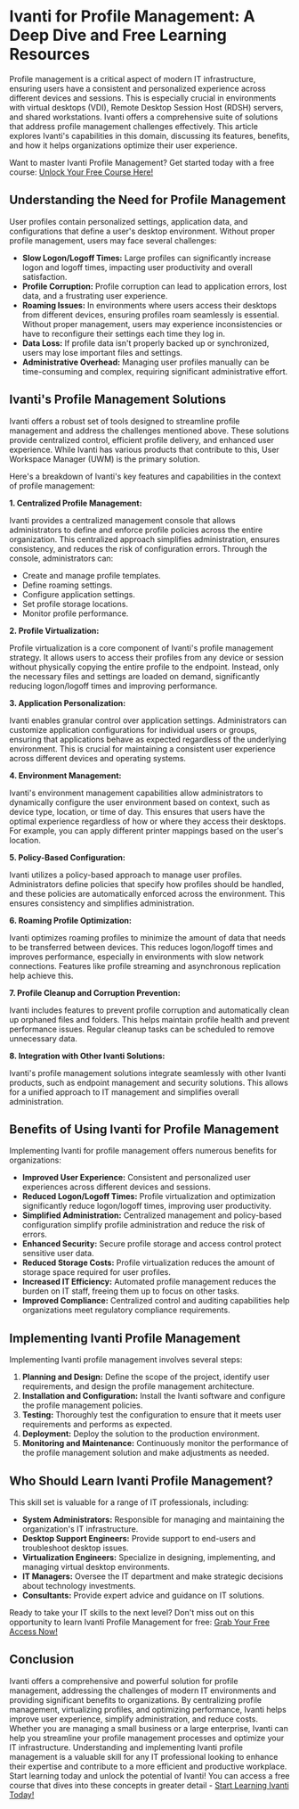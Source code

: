 # Ivanti for Profile Management: A Deep Dive and Free Learning Resources

Profile management is a critical aspect of modern IT infrastructure, ensuring users have a consistent and personalized experience across different devices and sessions. This is especially crucial in environments with virtual desktops (VDI), Remote Desktop Session Host (RDSH) servers, and shared workstations. Ivanti offers a comprehensive suite of solutions that address profile management challenges effectively. This article explores Ivanti's capabilities in this domain, discussing its features, benefits, and how it helps organizations optimize their user experience.

Want to master Ivanti Profile Management? Get started today with a free course: [Unlock Your Free Course Here!](https://udemywork.com/ivanti-for-profile-management)

## Understanding the Need for Profile Management

User profiles contain personalized settings, application data, and configurations that define a user's desktop environment. Without proper profile management, users may face several challenges:

*   **Slow Logon/Logoff Times:**  Large profiles can significantly increase logon and logoff times, impacting user productivity and overall satisfaction.
*   **Profile Corruption:**  Profile corruption can lead to application errors, lost data, and a frustrating user experience.
*   **Roaming Issues:** In environments where users access their desktops from different devices, ensuring profiles roam seamlessly is essential.  Without proper management, users may experience inconsistencies or have to reconfigure their settings each time they log in.
*   **Data Loss:**  If profile data isn't properly backed up or synchronized, users may lose important files and settings.
*   **Administrative Overhead:**  Managing user profiles manually can be time-consuming and complex, requiring significant administrative effort.

## Ivanti's Profile Management Solutions

Ivanti offers a robust set of tools designed to streamline profile management and address the challenges mentioned above. These solutions provide centralized control, efficient profile delivery, and enhanced user experience. While Ivanti has various products that contribute to this, User Workspace Manager (UWM) is the primary solution.

Here's a breakdown of Ivanti's key features and capabilities in the context of profile management:

**1. Centralized Profile Management:**

Ivanti provides a centralized management console that allows administrators to define and enforce profile policies across the entire organization. This centralized approach simplifies administration, ensures consistency, and reduces the risk of configuration errors.  Through the console, administrators can:

*   Create and manage profile templates.
*   Define roaming settings.
*   Configure application settings.
*   Set profile storage locations.
*   Monitor profile performance.

**2. Profile Virtualization:**

Profile virtualization is a core component of Ivanti's profile management strategy.  It allows users to access their profiles from any device or session without physically copying the entire profile to the endpoint. Instead, only the necessary files and settings are loaded on demand, significantly reducing logon/logoff times and improving performance.

**3. Application Personalization:**

Ivanti enables granular control over application settings.  Administrators can customize application configurations for individual users or groups, ensuring that applications behave as expected regardless of the underlying environment. This is crucial for maintaining a consistent user experience across different devices and operating systems.

**4. Environment Management:**

Ivanti's environment management capabilities allow administrators to dynamically configure the user environment based on context, such as device type, location, or time of day. This ensures that users have the optimal experience regardless of how or where they access their desktops.  For example, you can apply different printer mappings based on the user's location.

**5. Policy-Based Configuration:**

Ivanti utilizes a policy-based approach to manage user profiles. Administrators define policies that specify how profiles should be handled, and these policies are automatically enforced across the environment. This ensures consistency and simplifies administration.

**6. Roaming Profile Optimization:**

Ivanti optimizes roaming profiles to minimize the amount of data that needs to be transferred between devices. This reduces logon/logoff times and improves performance, especially in environments with slow network connections. Features like profile streaming and asynchronous replication help achieve this.

**7. Profile Cleanup and Corruption Prevention:**

Ivanti includes features to prevent profile corruption and automatically clean up orphaned files and folders. This helps maintain profile health and prevent performance issues. Regular cleanup tasks can be scheduled to remove unnecessary data.

**8. Integration with Other Ivanti Solutions:**

Ivanti's profile management solutions integrate seamlessly with other Ivanti products, such as endpoint management and security solutions. This allows for a unified approach to IT management and simplifies overall administration.

## Benefits of Using Ivanti for Profile Management

Implementing Ivanti for profile management offers numerous benefits for organizations:

*   **Improved User Experience:** Consistent and personalized user experiences across different devices and sessions.
*   **Reduced Logon/Logoff Times:**  Profile virtualization and optimization significantly reduce logon/logoff times, improving user productivity.
*   **Simplified Administration:**  Centralized management and policy-based configuration simplify profile administration and reduce the risk of errors.
*   **Enhanced Security:**  Secure profile storage and access control protect sensitive user data.
*   **Reduced Storage Costs:** Profile virtualization reduces the amount of storage space required for user profiles.
*   **Increased IT Efficiency:**  Automated profile management reduces the burden on IT staff, freeing them up to focus on other tasks.
*   **Improved Compliance:**  Centralized control and auditing capabilities help organizations meet regulatory compliance requirements.

## Implementing Ivanti Profile Management

Implementing Ivanti profile management involves several steps:

1.  **Planning and Design:**  Define the scope of the project, identify user requirements, and design the profile management architecture.
2.  **Installation and Configuration:**  Install the Ivanti software and configure the profile management policies.
3.  **Testing:**  Thoroughly test the configuration to ensure that it meets user requirements and performs as expected.
4.  **Deployment:**  Deploy the solution to the production environment.
5.  **Monitoring and Maintenance:**  Continuously monitor the performance of the profile management solution and make adjustments as needed.

## Who Should Learn Ivanti Profile Management?

This skill set is valuable for a range of IT professionals, including:

*   **System Administrators:** Responsible for managing and maintaining the organization's IT infrastructure.
*   **Desktop Support Engineers:** Provide support to end-users and troubleshoot desktop issues.
*   **Virtualization Engineers:**  Specialize in designing, implementing, and managing virtual desktop environments.
*   **IT Managers:** Oversee the IT department and make strategic decisions about technology investments.
*   **Consultants:** Provide expert advice and guidance on IT solutions.

Ready to take your IT skills to the next level? Don't miss out on this opportunity to learn Ivanti Profile Management for free: [Grab Your Free Access Now!](https://udemywork.com/ivanti-for-profile-management)

## Conclusion

Ivanti offers a comprehensive and powerful solution for profile management, addressing the challenges of modern IT environments and providing significant benefits to organizations. By centralizing profile management, virtualizing profiles, and optimizing performance, Ivanti helps improve user experience, simplify administration, and reduce costs.  Whether you are managing a small business or a large enterprise, Ivanti can help you streamline your profile management processes and optimize your IT infrastructure. Understanding and implementing Ivanti profile management is a valuable skill for any IT professional looking to enhance their expertise and contribute to a more efficient and productive workplace. Start learning today and unlock the potential of Ivanti! You can access a free course that dives into these concepts in greater detail - [Start Learning Ivanti Today!](https://udemywork.com/ivanti-for-profile-management)
